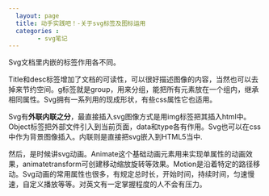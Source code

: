```yaml
---
  layout: page
  title: 动手实践吧！-关于svg标签及图标运用
  categories :
        - svg笔记
---
```


Svg文档里内嵌的标签作用各不同。

Title和desc标签增加了文档的可读性，可以很好描述图像的内容，当然也可以去掉来节约空间。g标签就是group，用来分组，能把所有元素放在一个组内，继承相同属性。Svg拥有一系列用的现成形状，有些css属性它也适用。

Svg有**外联内联之分**，最直接插入svg图像方式是用img标签把其插入html中。Object标签把外部文件引入到当前页面，data和type各有作用。Svg也可以在css中作为背景图像插入。内联则是直接把svg嵌入到HTML5当中.

然后，是时候讲svg动画。Animate这个基础动画元素用来实现单属性的动画效果，animatetransform可创建移动缩放旋转等效果。Motion是沿着特定的路径移动。Svg动画的常用属性也很多，有规定总时长，开始时间，持续时间，匀速慢速，自定义播放等等。对英文有一定掌握程度的人不会有压力。

<script src="https://wow.techbrood.com/libs/jquery/jquery-1.11.1.min.js"></script>
<svg viewbox="0 0 100 100">
    <path fill="#1EB287">
        <animate attributeName="d" dur="1440ms" repeatCount="indefinite" keyTimes="0;
                       .5;
                       1" calcMode="spline" keySplines="0,0,1,1;
                         .42,0,.58,1" values="M 0,0 
                     C 50,0 50,0 100,0
                     100,50 100,50 100,100
                     50,100 50,100 0,100
                     0,50 0,50 0,0
                     Z;



                     M 50,0
                     C 77.6,0 100,22.4 100,50 
                     100,77.6 77.6,100 50,100
                     22.4,100, 0,77.6, 0,50
                     0,22.4, 22.4,0, 50,0
                     Z;
                     
                     
                     M 100,0 
                     C 100,50 100,50 100,100
                     50,100 50,100 0,100
                     0,50 0,50 0,0
                     50,0 50,0 100,0
                     Z;" />
        <animate attributeName="fill" dur="1440ms" repeatCount="indefinite" keyTimes="0;
                       .0625;
                       .208333333;
                       .3125;
                       .395833333;
                       .645833333;
                       .833333333;
                       1" calcMode="spline" keySplines="0,0,1,1;
                         .42,0,.58,1;
                         .42,0,1,1;
                         0,0,.58,1;
                         .42,0,.58,1;
                         .42,0,.58,1;
                         .42,0,.58,1" values="#1eb287;
                     #1eb287;
                     #1ca69e;
                     #188fc2;
                     #188fc2;
                     #bb625e;
                     #ca5f52;
                     #1eb287;" />
    </path>
</svg>

说到svg，就不得不提**font awesome**这个集结了很多矢量图标的图标字体库，使用css特性你就可以按自己想要的效果进行修改，在codepen上你也能下载很多图标，制作网页，搜索和利用素材是很重要的，这为你制作想要的效果提供帮助和灵感，带来便利。

总结了svg制作的知识点后，我对svg认识更深了，在font awesome里我也找到自己想要的图标并弄出满意的效果，**吸取知识并实践**总是令人愉悦的。